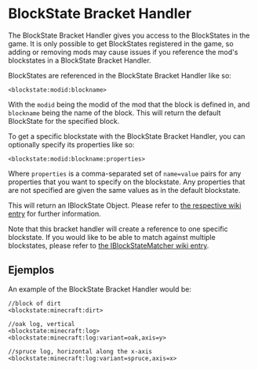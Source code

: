 # BlockState Bracket Handler

The BlockState Bracket Handler gives you access to the BlockStates in the game. It is only possible to get BlockStates registered in the game, so adding or removing mods may cause issues if you reference the mod's blockstates in a BlockState Bracket Handler.

BlockStates are referenced in the BlockState Bracket Handler like so:

```zenscript
<blockstate:modid:blockname>
```

With the `modid` being the modid of the mod that the block is defined in, and `blockname` being the name of the block. This will return the default BlockState for the specified block.

To get a specific blockstate with the BlockState Bracket Handler, you can optionally specify its properties like so:

```zenscript
<blockstate:modid:blockname:properties>
```

Where `properties` is a comma-separated set of `name=value` pairs for any properties that you want to specify on the blockstate. Any properties that are not specified are given the same values as in the default blockstate.

This will return an IBlockState Object. Please refer to [the respective wiki entry](/Vanilla/Blocks/IBlockState/) for further information.

Note that this bracket handler will create a reference to one specific blockstate. If you would like to be able to match against multiple blockstates, please refer to [the IBlockStateMatcher wiki entry](/Vanilla/Blocks/IBlockStateMatcher).

## Ejemplos

An example of the BlockState Bracket Handler would be:

```zenscript
//block of dirt
<blockstate:minecraft:dirt>

//oak log, vertical
<blockstate:minecraft:log>
<blockstate:minecraft:log:variant=oak,axis=y>

//spruce log, horizontal along the x-axis
<blockstate:minecraft:log:variant=spruce,axis=x>
```